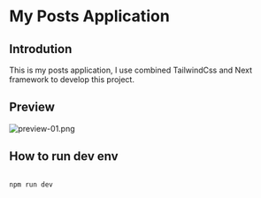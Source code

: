 # My Posts Application

## Introdution

This is my posts application, I use combined TailwindCss and Next framework to develop this project.

## Preview

<div class="text-center p-3">
 <span class="border-wrap">
  <img src="/doitsu2014/my-posts-application/blob/main/github-gallery/preview-01.png?raw=true" alt="preview-01.png">
 </span>
</div>

## How to run dev env

```bash

npm run dev

```
